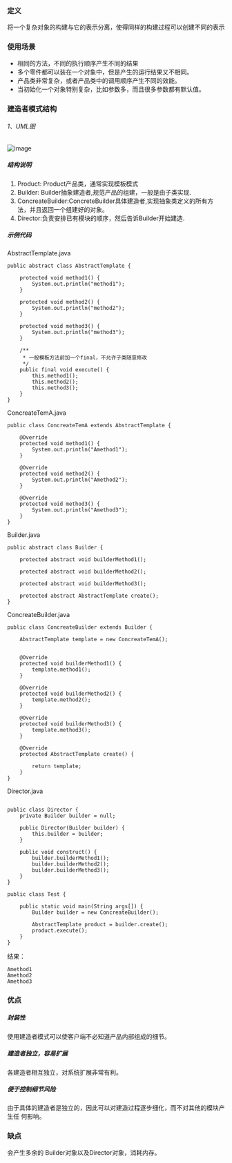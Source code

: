 ### 定义
将一个复杂对象的构建与它的表示分离，使得同样的构建过程可以创建不同的表示

###  使用场景
- 相同的方法，不同的执行顺序产生不同的结果
- 多个零件都可以装在一个对象中，但是产生的运行结果又不相同。
- 产品类非常复杂，或者产品类中的调用顺序产生不同的效能。
- 当初始化一个对象特别复杂，比如参数多，而且很多参数都有默认值。


### 建造者模式结构
###### 1、UML图
![image](http://p2n2wxpgk.bkt.clouddn.com/image/work/%E5%BB%BA%E9%80%A0%E8%80%85%E6%A8%A1%E5%BC%8F.png)

##### 结构说明
1. Product: Product产品类，通常实现模板模式
2. Builder: Builder抽象建造者,规范产品的组建，一般是由子类实现.
3. ConcreateBuilder:ConcreteBuilder具体建造者,实现抽象类定义的所有方法，并且返回一个组建好的对象。
4. Director:负责安排已有模块的顺序，然后告诉Builder开始建造.

##### 示例代码
AbstractTemplate.java


```
public abstract class AbstractTemplate {

    protected void method1() {
        System.out.println("method1");
    }

    protected void method2() {
        System.out.println("method2");
    }

    protected void method3() {
        System.out.println("method3");
    }

    /**
     * 一般模板方法前加一个final，不允许子类随意修改
     */
    public final void execute() {
        this.method1();
        this.method2();
        this.method3();
    }
}

```
ConcreateTemA.java

```
public class ConcreateTemA extends AbstractTemplate {

    @Override
    protected void method1() {
        System.out.println("Amethod1");
    }

    @Override
    protected void method2() {
        System.out.println("Amethod2");
    }

    @Override
    protected void method3() {
        System.out.println("Amethod3");
    }
}
```
Builder.java

```
public abstract class Builder {

    protected abstract void builderMethod1();

    protected abstract void builderMethod2();

    protected abstract void builderMethod3();

    protected abstract AbstractTemplate create();
}
```
ConcreateBuilder.java

```
public class ConcreateBuilder extends Builder {

    AbstractTemplate template = new ConcreateTemA();


    @Override
    protected void builderMethod1() {
        template.method1();
    }

    @Override
    protected void builderMethod2() {
        template.method2();
    }

    @Override
    protected void builderMethod3() {
        template.method3();
    }

    @Override
    protected AbstractTemplate create() {

        return template;
    }
}
```
Director.java

```

public class Director {
    private Builder builder = null;

    public Director(Builder builder) {
        this.builder = builder;
    }

    public void construct() {
        builder.builderMethod1();
        builder.builderMethod2();
        builder.builderMethod3();
    }
}
```


```
public class Test {

    public static void main(String args[]) {
        Builder builder = new ConcreateBuilder();

        AbstractTemplate product = builder.create();
        product.execute();
    }
}
```
结果：

```
Amethod1
Amethod2
Amethod3
```

### 优点
##### 封装性
使用建造者模式可以使客户端不必知道产品内部组成的细节。

##### 建造者独立，容易扩展
各建造者相互独立，对系统扩展非常有利。

##### 便于控制细节风险
由于具体的建造者是独立的，因此可以对建造过程逐步细化，而不对其他的模块产生任
何影响。

### 缺点

会产生多余的 Builder对象以及Director对象，消耗内存。